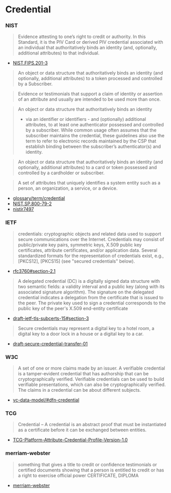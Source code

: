 # Credential

### NIST

> Evidence attesting to one’s right to credit or authority. 
> In this Standard, it is the PIV Card or derived PIV credential 
> associated with an individual that authoritatively binds an identity 
> (and, optionally, additional attributes) to that individual.

- [NIST.FIPS.201-3](https://nvlpubs.nist.gov/nistpubs/FIPS/NIST.FIPS.201-3.pdf)

> An object or data structure that authoritatively binds an identity 
> (and optionally, additional attributes) to a token processed and controlled by a Subscriber.

> Evidence or testimonials that support a claim of identity or assertion of an attribute and usually are intended to be used more than once.

> An object or data structure that authoritatively binds an identity 
> - via an identifier or identifiers - and (optionally) additional attributes, 
> to at least one authenticator possessed and controlled by a subscriber. 
> While common usage often assumes that the subscriber maintains the credential, 
> these guidelines also use the term to refer to electronic records maintained 
> by the CSP that establish binding between the subscriber’s authenticator(s) and identity.


> An object or data structure that authoritatively binds an identity (and optionally, additional attributes) 
> to a card or token possessed and controlled by a cardholder or subscriber.

> A set of attributes that uniquely identifies a system entity such as a person, an organization, a service, or a device.

- [glossary/term/credential](https://csrc.nist.gov/glossary/term/credential)
- [NIST.SP.800-79-2](https://nvlpubs.nist.gov/nistpubs/SpecialPublications/NIST.SP.800-79-2.pdf)
- [nistir7497](https://nvlpubs.nist.gov/nistpubs/Legacy/IR/nistir7497.pdf)


### IETF

> credentials: cryptographic objects and related data used to support
> secure communications over the Internet.  Credentials may
> consist of public/private key pairs, symmetric keys, X.509
> public key certificates, attribute certificates, and/or
> application data.  Several standardized formats for the
> representation of credentials exist, e.g., [PKCS12], [PKCS15]
> (see "secured credentials" below).

- [rfc3760#section-2.1](https://datatracker.ietf.org/doc/html/rfc3760#section-2.1)

> A delegated credential (DC) is a digitally signed data structure with
> two semantic fields: a validity interval and a public key (along with
> its associated signature algorithm).  The signature on the delegated
> credential indicates a delegation from the certificate that is issued
> to the peer.  The private key used to sign a credential corresponds
> to the public key of the peer's X.509 end-entity certificate

- [draft-ietf-tls-subcerts-15#section-3](https://datatracker.ietf.org/doc/html/draft-ietf-tls-subcerts-15#section-3)

> Secure credentials may represent a digital key to a hotel room, a digital key to a door lock in a house or a digital key to a car. 

- [draft-secure-credential-transfer-01](https://www.ietf.org/archive/id/draft-secure-credential-transfer-01.html)

### W3C

> A set of one or more claims made by an issuer. 
> A verifiable credential is a tamper-evident credential that has authorship that can be cryptographically verified. 
> Verifiable credentials can be used to build verifiable presentations, which can also be cryptographically verified. 
> The claims in a credential can be about different subjects.

- [vc-data-model/#dfn-credential](https://www.w3.org/TR/vc-data-model/#dfn-credential)


### TCG

> Credential – A credential is an abstract proof that must be instantiated as a certificate before
> it can be exchanged between entities.

- [TCG-Platform-Attribute-Credential-Profile-Version-1.0](https://trustedcomputinggroup.org/wp-content/uploads/TCG-Platform-Attribute-Credential-Profile-Version-1.0.pdf)


### merriam-webster

> something that gives a title to credit or confidence
> testimonials or certified documents showing that a person is entitled to credit or has a right to exercise official power
> CERTIFICATE, DIPLOMA

- [merriam-webster](https://www.merriam-webster.com/dictionary/credential)
